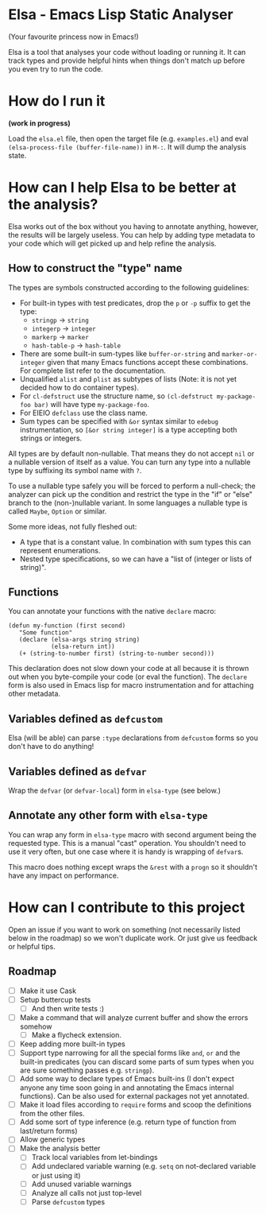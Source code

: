 #  Elsa - Emacs Lisp Static Analyser

(Your favourite princess now in Emacs!)

Elsa is a tool that analyses your code without loading or running it.
It can track types and provide helpful hints when things don't match
up before you even try to run the code.

# How do I run it

**(work in progress)**

Load the `elsa.el` file, then open the target file
(e.g. `examples.el`) and eval `(elsa-process-file (buffer-file-name))`
in `M-:`.  It will dump the analysis state.

# How can I help Elsa to be better at the analysis?

Elsa works out of the box without you having to annotate anything,
however, the results will be largely useless.  You can help by adding
type metadata to your code which will get picked up and help refine
the analysis.

## How to construct the "type" name

The types are symbols constructed according to the following guidelines:

- For built-in types with test predicates, drop the `p` or `-p` suffix to get the type:
    - `stringp` → `string`
    - `integerp` → `integer`
    - `markerp` → `marker`
    - `hash-table-p` → `hash-table`
- There are some built-in sum-types like `buffer-or-string` and
  `marker-or-integer` given that many Emacs functions accept these
  combinations.  For complete list refer to the documentation.
- Unqualified `alist` and `plist` as subtypes of lists (Note: it is
  not yet decided how to do container types).
- For `cl-defstruct` use the structure name, so `(cl-defstruct
  my-package-foo bar)` will have type `my-package-foo`.
- For EIEIO `defclass` use the class name.
- Sum types can be specified with `&or` syntax similar to `edebug`
  instrumentation, so `[&or string integer]` is a type accepting both
  strings or integers.

All types are by default non-nullable.  That means they do not accept
`nil` or a nullable version of itself as a value.  You can turn any
type into a nullable type by suffixing its symbol name with `?`.

To use a nullable type safely you will be forced to perform a
null-check; the analyzer can pick up the condition and restrict the
type in the "if" or "else" branch to the (non-)nullable variant.  In
some languages a nullable type is called `Maybe`, `Option` or similar.

Some more ideas, not fully fleshed out:

- A type that is a constant value.  In combination with sum types this
  can represent enumerations.
- Nested type specifications, so we can have a "list of (integer or
  lists of string)".

## Functions

You can annotate your functions with the native `declare` macro:

``` emacs-lisp
(defun my-function (first second)
   "Some function"
   (declare (elsa-args string string)
            (elsa-return int))
   (+ (string-to-number first) (string-to-number second)))
```

This declaration does not slow down your code at all because it is
thrown out when you byte-compile your code (or eval the function).
The `declare` form is also used in Emacs lisp for macro
instrumentation and for attaching other metadata.

## Variables defined as `defcustom`

Elsa (will be able) can parse `:type` declarations from `defcustom`
forms so you don't have to do anything!

## Variables defined as `defvar`

Wrap the `defvar` (or `defvar-local`) form in `elsa-type` (see below.)

## Annotate any other form with `elsa-type`

You can wrap any form in `elsa-type` macro with second argument being
the requested type.  This is a manual "cast" operation.  You shouldn't
need to use it very often, but one case where it is handy is wrapping
of `defvar`s.

This macro does nothing except wraps the `&rest` with a `progn` so it
shouldn't have any impact on performance.

# How can I contribute to this project

Open an issue if you want to work on something (not necessarily listed
below in the roadmap) so we won't duplicate work.  Or just give us
feedback or helpful tips.

## Roadmap

- [ ] Make it use Cask
- [ ] Setup buttercup tests
    - [ ] And then write tests :)
- [ ] Make a command that will analyze current buffer and show the
  errors somehow
    - [ ] Make a flycheck extension.
- [ ] Keep adding more built-in types
- [ ] Support type narrowing for all the special forms like `and`,
  `or` and the built-in predicates (you can discard some parts of sum
  types when you are sure something passes e.g. `stringp`).
- [ ] Add some way to declare types of Emacs built-ins (I don't expect
  anyone any time soon going in and annotating the Emacs internal
  functions).  Can be also used for external packages not yet
  annotated.
- [ ] Make it load files according to `require` forms and scoop the
  definitions from the other files.
- [ ] Add some sort of type inference (e.g. return type of function
  from last/return forms)
- [ ] Allow generic types
- [ ] Make the analysis better
    - [ ] Track local variables from let-bindings
    - [ ] Add undeclared variable warning (e.g. `setq` on not-declared
      variable or just using it)
    - [ ] Add unused variable warnings
    - [ ] Analyze all calls not just top-level
    - [ ] Parse `defcustom` types
